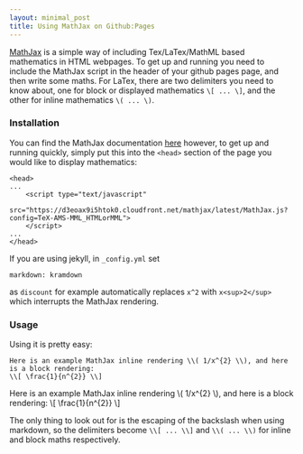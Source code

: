 ```yaml
---
layout: minimal_post
title: Using MathJax on Github:Pages
---
```


[MathJax](http://www.mathjax.org) is a simple way of including Tex/LaTex/MathML based mathematics in HTML webpages.
To get up and running you need to include the MathJax script in the header of your github pages page, and then write some maths.
For LaTex, there are two delimiters you need to know about, one for block or displayed mathematics `\[ ... \]`, and the other for inline mathematics `\( ... \)`.

### Installation
You can find the MathJax documentation [here](http://www.mathjax.org/resources/docsindex/) however, to get up and running quickly, simply put this into the `<head>` section of the page you would like to display mathematics:

    <head>
    ...
        <script type="text/javascript"
                src="https://d3eoax9i5htok0.cloudfront.net/mathjax/latest/MathJax.js?config=TeX-AMS-MML_HTMLorMML">
        </script>
    ...
    </head>

If you are using jekyll, in `_config.yml` set
    
    markdown: kramdown

as `discount` for example automatically replaces `x^2` with `x<sup>2</sup>` which interrupts the MathJax rendering.

### Usage

Using it is pretty easy:

    Here is an example MathJax inline rendering \\( 1/x^{2} \\), and here is a block rendering: 
    \\[ \frac{1}{n^{2}} \\]

Here is an example MathJax inline rendering \\( 1/x^{2} \\), and here is a block rendering:
\\[ \frac{1}{n^{2}} \\]

The only thing to look out for is the escaping of the backslash when using markdown, so the delimiters become `\\[ ... \\]` and `\\( ... \\)` for inline and block maths respectively.
